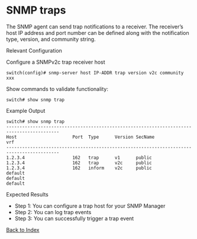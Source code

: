 # SNMP traps 

The SNMP agent can send trap notifications to a receiver. The receiver’s host IP address and port number can be defined along with the notification type, version, and community string. 

Relevant Configuration 

Configure a SNMPv2c trap receiver host 

```
switch(config)# snmp-server host IP-ADDR trap version v2c community xxx
```

Show commands to validate functionality:  

```
switch# show snmp trap
```

Example Output 

```
switch# show snmp trap
------------------------------------------------------------------------------------------
Host                     Port  Type      Version SecName                         vrf
------------------------------------------------------------------------------------------
1.2.3.4                  162   trap      v1      public
1.2.3.4                  162   trap      v2c     public
1.2.3.4                  162   inform    v2c     public
default
default
default
```

Expected Results 

* Step 1: You can configure a trap host for your SNMP Manager
* Step 2: You can log trap events
* Step 3: You can successfully trigger a trap event

[Back to Index](./index.md)
